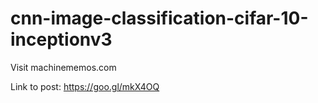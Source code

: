 # cnn-image-classification-cifar-10-inceptionv3

Visit machinememos.com

Link to post: https://goo.gl/mkX4OQ
